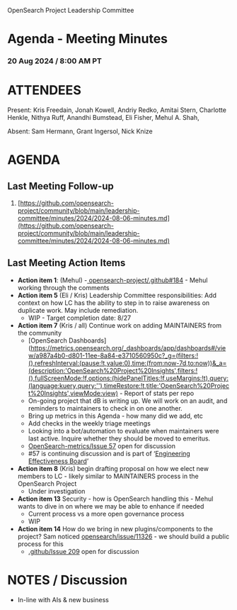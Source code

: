 OpenSearch Project Leadership Committee


# Agenda - Meeting Minutes 


### 20 Aug 2024 / 8:00 AM PT


# ATTENDEES

Present:   Kris Freedain, Jonah Kowell, Andriy Redko, Amitai Stern, Charlotte Henkle, Nithya Ruff, Anandhi Bumstead, Eli Fisher, Mehul A. Shah, 

Absent: Sam Hermann, Grant Ingersol, Nick Knize


# AGENDA

## Last Meeting Follow-up 


1. [https://github.com/opensearch-project/community/blob/main/leadership-committee/minutes/2024/2024-08-06-minutes.md](https://github.com/opensearch-project/community/blob/main/leadership-committee/minutes/2024/2024-08-06-minutes.md) 


## Last Meeting Action Items



* **Action item 1**: (Mehul) -[ opensearch-project/.github#184](https://github.com/opensearch-project/.github/pull/184) - Mehul working through the comments
* **Action item 5** (Eli / Kris) Leadership Committee responsibilities: Add context on how LC has the ability to step in to raise awareness on duplicate work. May include remediation.
    * WIP - Target completion date: 8/27
* **Action item 7** (Kris / all) Continue work on adding MAINTAINERS from the community 
    * [OpenSearch Dashboards](https://metrics.opensearch.org/_dashboards/app/dashboards#/view/a987a4b0-d801-11ee-8a84-e3710560950c?_g=(filters:!(),refreshInterval:(pause:!t,value:0),time:(from:now-7d,to:now))&_a=(description:'OpenSearch%20Project%20Insights',filters:!(),fullScreenMode:!f,options:(hidePanelTitles:!f,useMargins:!t),query:(language:kuery,query:''),timeRestore:!t,title:'OpenSearch%20Project%20Insights',viewMode:view) - Report of stats per repo
    * On-going project that dB is writing up. We will work on an audit, and reminders to maintainers to check in on one another. 
    * Bring up metrics in this Agenda - how many did we add, etc
    * Add checks in the weekly triage meetings 
    * Looking into a bot/automation to evaluate when maintainers were last active. Inquire whether they should be moved to emeritus. 
    * [OpenSearch-metrics/Issue 57](https://github.com/opensearch-project/opensearch-metrics/issues/57) open for discussion
    * #57 is continuing discussion and is part of ‘[Engineering Effectiveness Board](https://github.com/orgs/opensearch-project/projects/208)’
* **Action item 8** (Kris) begin drafting proposal on how we elect new members to LC - likely similar to MAINTAINERS process in the OpenSearch Project
    * Under investigation 
* **Action item 13** Security - how is OpenSearch handling this - Mehul wants to dive in on where we may be able to enhance if needed
    * Current process vs a more open governance process
    * WIP
* **Action item 14** How do we bring in new plugins/components to the project? Sam noticed [opensearch/issue/11326](https://github.com/opensearch-project/OpenSearch/issues/11326) - we should build a public process for this
    * [.github/Issue 209](https://github.com/opensearch-project/.github/issues/209) open for discussion

# NOTES / Discussion

* In-line with AIs & new business 
